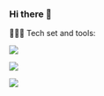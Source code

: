 ### Hi there 👋

<!--
**PatriciaCostalonga/PatriciaCostalonga** is a ✨ _special_ ✨ repository because its `README.md` (this file) appears on your GitHub profile.

Here are some ideas to get you started:

- 🔭 I’m currently working on ...
- 🌱 I’m currently learning ...
- 👯 I’m looking to collaborate on ...
- 🤔 I’m looking for help with ...
- 💬 Ask me about ...
- 📫 How to reach me: ...
- 😄 Pronouns: ...
- ⚡ Fun fact: ...
-->

👩🏻‍💻 Tech set and tools:
<p dir="auto">
  <a href="https://skillicons.dev" rel="nofollow">
    <img src="https://skillicons.dev/icons?i=js,jquery,html,css,sass" style="max-width: 100%;">
  </a>
</p>

<p dir="auto">
  <a href="https://skillicons.dev" rel="nofollow">
    <img src="https://skillicons.dev/icons?i=angular,react,typescript,c#,php" style="max-width: 100%;">
  </a>
</p>

<p dir="auto">
  <a href="https://skillicons.dev" rel="nofollow">
    <img src="https://skillicons.dev/icons?i=figma,xd,ps,ai,blender" style="max-width: 100%;">
  </a>
</p>

